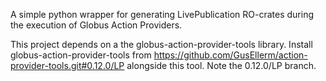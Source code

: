 A simple python wrapper for generating LivePublication RO-crates during the execution of Globus Action Providers. 

This project depends on a the globus-action-provider-tools library. Install globus-action-provider-tools from https://github.com/GusEllerm/action-provider-tools.git#0.12.0/LP alongside this tool. Note the 0.12.0/LP branch. 